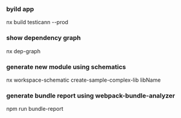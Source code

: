 ### byild app
nx build testicann --prod

### show dependency graph
nx dep-graph

### generate new module using schematics
nx workspace-schematic create-sample-complex-lib libName

### generate bundle report using webpack-bundle-analyzer
npm run bundle-report
